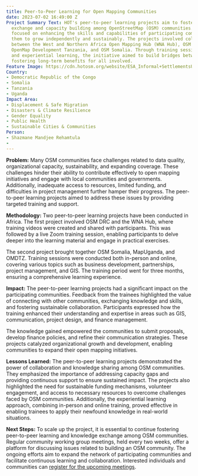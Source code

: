 ```yaml
---
title: Peer-to-Peer Learning for Open Mapping Communities
date: 2023-07-02 16:49:00 Z
Project Summary Text: HOT's peer-to-peer learning projects aim to foster knowledge
  exchange and capacity building among OpenStreetMap (OSM) communities. The initiative
  focused on enhancing the skills and capabilities of participating communities, enabling
  them to grow independently and sustainably. The projects involved collaboration
  between the West and Northern Africa Open Mapping Hub (WNA Hub), OSM DRC, MapUganda,
  OpenMap Development Tanzania, and OSM Somalia. Through training sessions, workshops,
  and experiential learning, the initiative aimed to build bridges between OSM communities,
  fostering long-term benefits for all involved.
Feature Image: https://cdn.hotosm.org/website/ESA_Informal+SettlementsUganda2.jpeg
Country:
- Democratic Republic of the Congo
- Somalia
- Tanzania
- Uganda
Impact Area:
- Displacement & Safe Migration
- Disasters & Climate Resilience
- Gender Equality
- Public Health
- Sustainable Cities & Communities
Person:
- Shazmane Mandjee Rehamtula
- 
---
```


**Problem:**
Many OSM communities face challenges related to data quality, organizational capacity, sustainability, and expanding coverage. These challenges hinder their ability to contribute effectively to open mapping initiatives and engage with local communities and governments. Additionally, inadequate access to resources, limited funding, and difficulties in project management further hamper their progress. The peer-to-peer learning projects aimed to address these issues by providing targeted training and support.

**Methodology:**
Two peer-to-peer learning projects have been conducted in  Africa. The first project involved OSM DRC and the WNA Hub, where training videos were created and shared with participants. This was followed by a live Zoom training session, enabling participants to delve deeper into the learning material and engage in practical exercises. 

The second project brought together OSM Somalia, MapUganda, and OMDTZ. Training sessions were conducted both in-person and online, covering various topics such as business development, partnerships, project management, and GIS. The training period went for three months, ensuring a comprehensive learning experience.

**Impact:**
The peer-to-peer learning projects had a significant impact on the participating communities. Feedback from the trainees highlighted the value of connecting with other communities, exchanging knowledge and skills, and fostering sustainable collaboration. Participants expressed how the training enhanced their understanding and expertise in areas such as GIS, communication, project design, and finance management. 

The knowledge gained empowered the communities to submit proposals, develop finance policies, and refine their communication strategies. These projects catalyzed organizational growth and development, enabling communities to expand their open mapping initiatives.

**Lessons Learned:**
The peer-to-peer learning projects demonstrated the power of collaboration and knowledge sharing among OSM communities. They emphasized the importance of addressing capacity gaps and providing continuous support to ensure sustained impact. The projects also highlighted the need for sustainable funding mechanisms, volunteer engagement, and access to necessary resources to overcome challenges faced by OSM communities. Additionally, the experiential learning approach, combining in-person and online training, proved effective in enabling trainees to apply their newfound knowledge in real-world situations.

**Next Steps:**
To scale up the project, it is essential to continue fostering peer-to-peer learning and knowledge exchange among OSM communities. Regular community working group meetings, held every two weeks, offer a platform for discussing issues related to building an OSM community. The ongoing efforts aim to expand the network of participating communities and facilitate continuous learning and collaboration. Interested individuals and communities can [register for the upcoming meetings](https://forms.gle/MRJ1ne7ZqaicKruR7).